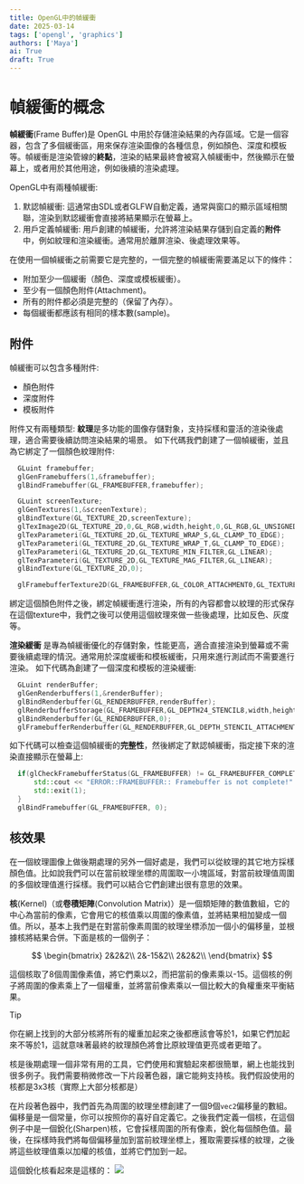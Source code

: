 ```yaml
---
title: OpenGL中的幀緩衝
date: 2025-03-14
tags: ['opengl', 'graphics']
authors: ['Maya']
ai: True
draft: True
---
```

# 幀緩衝的概念

**幀緩衝**(Frame Buffer)是 OpenGL 中用於存儲渲染結果的內存區域。它是一個容器，包含了多個緩衝區，用來保存渲染圖像的各種信息，例如顏色、深度和模板等。幀緩衝是渲染管線的**終點**，渲染的結果最終會被寫入幀緩衝中，然後顯示在螢幕上，或者用於其他用途，例如後續的渲染處理。

OpenGL中有兩種幀緩衝:
1. 默認幀緩衝: 這通常由SDL或者GLFW自動定義，通常與窗口的顯示區域相關聯，渲染到默認緩衝會直接將結果顯示在螢幕上。
2. 用戶定義幀緩衝: 用戶創建的幀緩衝，允許將渲染結果存儲到自定義的**附件**中，例如紋理和渲染緩衝。通常用於離屏渲染、後處理效果等。

在使用一個幀緩衝之前需要它是完整的，一個完整的幀緩衝需要滿足以下的條件：

- 附加至少一個緩衝（顏色、深度或模板緩衝）。
- 至少有一個顏色附件(Attachment)。
- 所有的附件都必須是完整的（保留了內存）。
- 每個緩衝都應該有相同的樣本數(sample)。

## 附件

幀緩衝可以包含多種附件:
- 顏色附件
- 深度附件
- 模板附件

附件又有兩種類型:
**紋理**是多功能的圖像存儲對象，支持採樣和靈活的渲染後處理，適合需要後續訪問渲染結果的場景。
如下代碼我們創建了一個幀緩衝，並且為它綁定了一個顏色紋理附件:
```cpp
  GLuint framebuffer;
  glGenFramebuffers(1,&framebuffer);
  glBindFramebuffer(GL_FRAMEBUFFER,framebuffer);

  GLuint screenTexture;
  glGenTextures(1,&screenTexture);
  glBindTexture(GL_TEXTURE_2D,screenTexture);
  glTexImage2D(GL_TEXTURE_2D,0,GL_RGB,width,height,0,GL_RGB,GL_UNSIGNED_BYTE,nullptr);
  glTexParameteri(GL_TEXTURE_2D,GL_TEXTURE_WRAP_S,GL_CLAMP_TO_EDGE);
  glTexParameteri(GL_TEXTURE_2D,GL_TEXTURE_WRAP_T,GL_CLAMP_TO_EDGE);
  glTexParameteri(GL_TEXTURE_2D,GL_TEXTURE_MIN_FILTER,GL_LINEAR);
  glTexParameteri(GL_TEXTURE_2D,GL_TEXTURE_MAG_FILTER,GL_LINEAR);
  glBindTexture(GL_TEXTURE_2D,0);

  glFramebufferTexture2D(GL_FRAMEBUFFER,GL_COLOR_ATTACHMENT0,GL_TEXTURE_2D,screenTexture,0);

```
綁定這個顏色附件之後，綁定幀緩衝進行渲染，所有的內容都會以紋理的形式保存在這個texture中，我們之後可以使用這個紋理來做一些後處理，比如反色、灰度等。

**渲染緩衝** 是專為幀緩衝優化的存儲對象，性能更高，適合直接渲染到螢幕或不需要後續處理的情況。通常用於深度緩衝和模板緩衝，只用來進行測試而不需要進行渲染。
如下代碼為創建了一個深度和模板的渲染緩衝:
```cpp
  GLuint renderBuffer;
  glGenRenderbuffers(1,&renderBuffer);
  glBindRenderbuffer(GL_RENDERBUFFER,renderBuffer);
  glRenderbufferStorage(GL_FRAMEBUFFER,GL_DEPTH24_STENCIL8,width,height);
  glBindRenderbuffer(GL_RENDERBUFFER,0);
  glFramebufferRenderbuffer(GL_RENDERBUFFER,GL_DEPTH_STENCIL_ATTACHMENT,GL_RENDERBUFFER,renderBuffer);
```

如下代碼可以檢查這個幀緩衝的**完整性**，然後綁定了默認幀緩衝，指定接下來的渲染直接顯示在螢幕上:
```cpp
  if(glCheckFramebufferStatus(GL_FRAMEBUFFER) != GL_FRAMEBUFFER_COMPLETE) {
      std::cout << "ERROR::FRAMEBUFFER:: Framebuffer is not complete!" << std::endl;
      std::exit(1);
  }
  glBindFramebuffer(GL_FRAMEBUFFER, 0);
```

## 核效果

在一個紋理圖像上做後期處理的另外一個好處是，我們可以從紋理的其它地方採樣顏色值。比如說我們可以在當前紋理坐標的周圍取一小塊區域，對當前紋理值周圍的多個紋理值進行採樣。我們可以結合它們創建出很有意思的效果。

**核**(Kernel)（或**卷積矩陣**(Convolution Matrix)）是一個類矩陣的數值數組，它的中心為當前的像素，它會用它的核值乘以周圍的像素值，並將結果相加變成一個值。所以，基本上我們是在對當前像素周圍的紋理坐標添加一個小的偏移量，並根據核將結果合併。下面是核的一個例子：

$$
\begin{bmatrix}
2&2&2\\
2&-15&2\\
2&2&2\\
\end{bmatrix}
$$

這個核取了8個周圍像素值，將它們乘以2，而把當前的像素乘以-15。這個核的例子將周圍的像素乘上了一個權重，並將當前像素乘以一個比較大的負權重來平衡結果。

>[!TIP]
>你在網上找到的大部分核將所有的權重加起來之後都應該會等於1，如果它們加起來不等於1，這就意味著最終的紋理顏色將會比原紋理值更亮或者更暗了。

核是後期處理一個非常有用的工具，它們使用和實驗起來都很簡單，網上也能找到很多例子。我們需要稍微修改一下片段著色器，讓它能夠支持核。我們假設使用的核都是3x3核（實際上大部分核都是）

在片段著色器中，我們首先為周圍的紋理坐標創建了一個9個`vec2`偏移量的數組。偏移量是一個常量，你可以按照你的喜好自定義它。之後我們定義一個核，在這個例子中是一個銳化(Sharpen)核，它會採樣周圍的所有像素，銳化每個顏色值。最後，在採樣時我們將每個偏移量加到當前紋理坐標上，獲取需要採樣的紋理，之後將這些紋理值乘以加權的核值，並將它們加到一起。

這個銳化核看起來是這樣的：
![](bsc_kernel.png)
